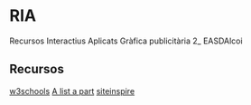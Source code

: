 # RIA
Recursos Interactius Aplicats
Gràfica publicitària 2_ EASDAlcoi

<h2>Recursos</h2>
<a href="https://www.w3schools.com/">w3schools</a>
<a href="https://alistapart.com">A list a part</a>
<a href="https://www.siteinspire.com/">siteinspire</a>
